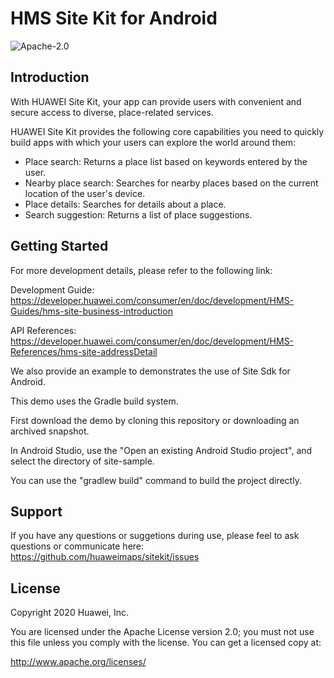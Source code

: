 HMS Site Kit for Android
===============================
![Apache-2.0](https://img.shields.io/badge/license-Apache-blue)


Introduction
------------
With HUAWEI Site Kit, your app can provide users with convenient and secure access to diverse, place-related services.

HUAWEI Site Kit provides the following core capabilities you need to quickly build apps with which your users can explore the world around them:

- Place search: Returns a place list based on keywords entered by the user.
- Nearby place search: Searches for nearby places based on the current location of the user's device.
- Place details: Searches for details about a place.
- Search suggestion: Returns a list of place suggestions.


Getting Started
---------------
For more development details, please refer to the following link:

Development Guide: https://developer.huawei.com/consumer/en/doc/development/HMS-Guides/hms-site-business-introduction

API References: https://developer.huawei.com/consumer/en/doc/development/HMS-References/hms-site-addressDetail





We also provide an example to demonstrates the use of Site Sdk for Android.

This demo uses the Gradle build system.

First download the demo by cloning this repository or downloading an archived snapshot.

In Android Studio, use the "Open an existing Android Studio project", and select the directory of site-sample.

You can use the "gradlew build" command to build the project directly.

Support
-------
If you have any questions or suggetions during use, please feel to ask questions or communicate here: https://github.com/huaweimaps/sitekit/issues

License
-------
Copyright 2020 Huawei, Inc.

You are licensed under the Apache License version 2.0; you must not use this file unless you comply with the license. You can get a licensed copy at:

http://www.apache.org/licenses/